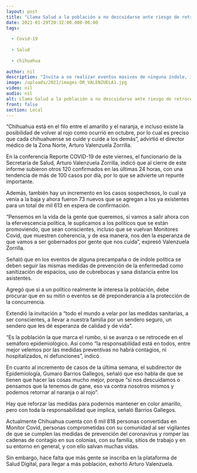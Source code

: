 ```yaml
---
layout: post
title: "Llama Salud a la población a no descuidarse ante riesgo de retroceder en el semáforo"
date: 2021-01-29T20:32:00.000-06:00
tags:
  
  - Covid-19
  
  - Salud
  
  - chihuahua
  
author: nil
description: "Invita a no realizar eventos masivos de ninguna índole, incluyendo políticos y a mantener las medidas de sanidad, sana distancia y a seguirse comportando responsablemente"
image: /uploads/2021/images-DR_VALENZUELA1.jpg
video: nil
audio: nil
alt: Llama Salud a la población a no descuidarse ante riesgo de retroceder en el semáforo
front: false
section: Local
---
```


“Chihuahua está en el filo entre el amarillo y el naranja, e incluso existe la posibilidad de volver al rojo como ocurrió en octubre, por lo cual es preciso que cada chihuahuense se cuide y cuide a los demás”, advirtió el director médico de la Zona Norte, Arturo Valenzuela Zorrilla.

En la conferencia Reporte COVID-19 de este viernes, el funcionario de la Secretaría de Salud, Arturo Valenzuela Zorrilla, indicó que al cierre de este informe subieron otros 120 confirmados en las últimas 24 horas, con una tendencia de más de 100 casos por día, por lo que se advierte un repunte importante.

Además, también hay un incremento en los casos sospechosos, lo cual ya venía a la baja y ahora fueron 73 nuevos que se agregan a los ya existentes para un total de mil 613 en espera de confirmación.

“Pensemos en la vida de la gente que queremos, si vamos a salir ahora con la efervescencia política, le suplicamos a los políticos que se están promoviendo, que sean conscientes, incluso que se vuelvan Monitores Covid, que muestren coherencia, y de esa manera, nos den la esperanza de que vamos a ser gobernados por gente que nos cuida”, expresó Valenzuela Zorrilla.

Señaló que en los eventos de alguna precampaña o de índole política se deben seguir las mismas medidas de prevención de la enfermedad como sanitización de espacios, uso de cubrebocas y sana distancia entre los asistentes.

Agregó que si a un político realmente le interesa la población, debe procurar que en su mitin o eventos se dé preponderancia a la protección de la concurrencia.

Extendió la invitación a “todo el mundo a velar por las medidas sanitarias, a ser conscientes, a llevar a nuestra familia por un sendero seguro, un sendero que les dé esperanza de calidad y de vida”.

“Es la población la que marca el rumbo, si se avanza o se retrocede en el semáforo epidemiológico. Así como “la responsabilidad está en todos, entre mejor velemos por las medidas preventivas no habrá contagios, ni hospitalizados, ni defunciones”, indicó

En cuanto al incremento de casos de la última semana, el subdirector de Epidemiología, Gumaro Barrios Gallegos, señaló que eso habla de que se tienen que hacer las cosas mucho mejor, porque “si nos descuidamos o pensamos que la tenemos de gane, eso va contra nosotros mismos y podemos retornar al naranja o al rojo”.

Hay que reforzar las medidas para podernos mantener en color amarillo, pero con toda la responsabilidad que implica, señaló Barrios Gallegos.

Actualmente Chihuahua cuenta con 6 mil 818 personas convertidas en Monitor Covid, personas comprometidas con su comunidad al ser vigilantes de que se cumplen las medidas de prevención del coronavirus y romper las cadenas de contagio en sus colonias, con su familia, sitios de trabajo y en su entorno en general, y con ello salvan muchas vidas.

Sin embargo, hace falta que más gente se inscriba en la plataforma de Salud Digital, para llegar a más población, exhortó Arturo Valenzuela.